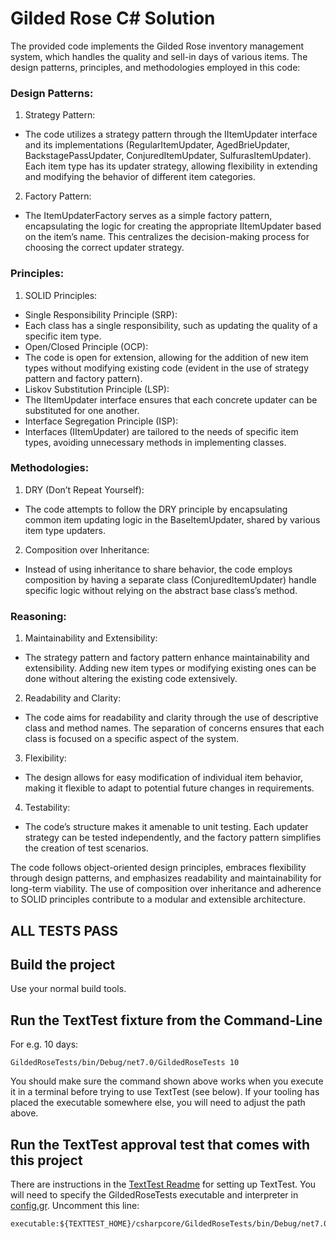 # Gilded Rose C# Solution

The provided code implements the Gilded Rose inventory management system, which handles the quality and sell-in days of various items. The design patterns, principles, and methodologies employed in this code:

### Design Patterns:
1.	Strategy Pattern:
-	The code utilizes a strategy pattern through the IItemUpdater interface and its implementations (RegularItemUpdater, AgedBrieUpdater, BackstagePassUpdater, ConjuredItemUpdater, SulfurasItemUpdater). Each item type has its updater strategy, allowing flexibility in extending and modifying the behavior of different item categories.
2.	Factory Pattern:
-	The ItemUpdaterFactory serves as a simple factory pattern, encapsulating the logic for creating the appropriate IItemUpdater based on the item’s name. This centralizes the decision-making process for choosing the correct updater strategy.

### Principles:
1.	SOLID Principles:
-	Single Responsibility Principle (SRP):
-	Each class has a single responsibility, such as updating the quality of a specific item type.
-	Open/Closed Principle (OCP):
-	The code is open for extension, allowing for the addition of new item types without modifying existing code (evident in the use of strategy pattern and factory pattern).
-	Liskov Substitution Principle (LSP):
-	The IItemUpdater interface ensures that each concrete updater can be substituted for one another.
-	Interface Segregation Principle (ISP):
-	Interfaces (IItemUpdater) are tailored to the needs of specific item types, avoiding unnecessary methods in implementing classes.

### Methodologies:
1.	DRY (Don’t Repeat Yourself):
-	The code attempts to follow the DRY principle by encapsulating common item updating logic in the BaseItemUpdater, shared by various item type updaters.
2.	Composition over Inheritance:
-	Instead of using inheritance to share behavior, the code employs composition by having a separate class (ConjuredItemUpdater) handle specific logic without relying on the abstract base class’s method.

### Reasoning:
1.	Maintainability and Extensibility:
-	The strategy pattern and factory pattern enhance maintainability and extensibility. Adding new item types or modifying existing ones can be done without altering the existing code extensively.
2.	Readability and Clarity:
-	The code aims for readability and clarity through the use of descriptive class and method names. The separation of concerns ensures that each class is focused on a specific aspect of the system.
3.	Flexibility:
-	The design allows for easy modification of individual item behavior, making it flexible to adapt to potential future changes in requirements.
4.	Testability:
-	The code’s structure makes it amenable to unit testing. Each updater strategy can be tested independently, and the factory pattern simplifies the creation of test scenarios.

The code follows object-oriented design principles, embraces flexibility through design patterns, and emphasizes readability and maintainability for long-term viability. The use of composition over inheritance and adherence to SOLID principles contribute to a modular and extensible architecture.

## ALL TESTS PASS



## Build the project

Use your normal build tools. 

## Run the TextTest fixture from the Command-Line

For e.g. 10 days:

```
GildedRoseTests/bin/Debug/net7.0/GildedRoseTests 10
```

You should make sure the command shown above works when you execute it in a terminal before trying to use TextTest (see below). If your tooling has placed the executable somewhere else, you will need to adjust the path above.


## Run the TextTest approval test that comes with this project

There are instructions in the [TextTest Readme](../texttests/README.md) for setting up TextTest. You will need to specify the GildedRoseTests executable and interpreter in [config.gr](../texttests/config.gr). Uncomment this line:

    executable:${TEXTTEST_HOME}/csharpcore/GildedRoseTests/bin/Debug/net7.0/GildedRoseTests

